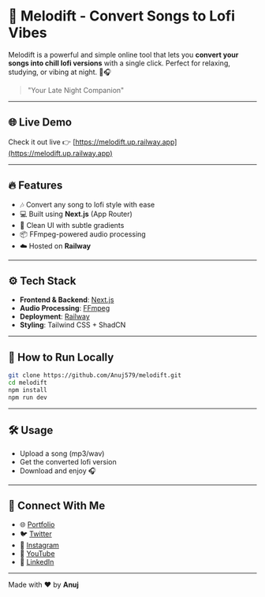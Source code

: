 # 🎵 Melodift - Convert Songs to Lofi Vibes

Melodift is a powerful and simple online tool that lets you **convert your songs into chill lofi versions** with a single click. Perfect for relaxing, studying, or vibing at night. 🌙🎧

> "Your Late Night Companion"

---

## 🌐 Live Demo

Check it out live 👉 [https://melodift.up.railway.app](https://melodift.up.railway.app)

---

## 🔥 Features

- 🎶 Convert any song to lofi style with ease
- 💻 Built using **Next.js** (App Router)
- 🎨 Clean UI with subtle gradients
- 📦 FFmpeg-powered audio processing
- ☁️ Hosted on **Railway**

---

## ⚙️ Tech Stack

- **Frontend & Backend**: [Next.js](https://nextjs.org/)
- **Audio Processing**: [FFmpeg](https://ffmpeg.org/)
- **Deployment**: [Railway](https://railway.app/)
- **Styling**: Tailwind CSS + ShadCN

---

## 🚀 How to Run Locally

```bash
git clone https://github.com/Anuj579/melodift.git
cd melodift
npm install
npm run dev
```

---

## 🛠️ Usage

- Upload a song (mp3/wav)
- Get the converted lofi version
- Download and enjoy 🎧

---

## 📱 Connect With Me

- 🌐 [Portfolio](https://anujchaudhary.netlify.app)
- 🐦 [Twitter](https://twitter.com/anujbuilds)
- 📸 [Instagram](https://instagram.com/anujbuilds)
- 🎥 [YouTube](https://youtube.com/@anujbuilds)
- 💼 [LinkedIn](https://linkedin.com/in/anujchaudhary549)

---

Made with ❤️ by <b>Anuj<b/>
